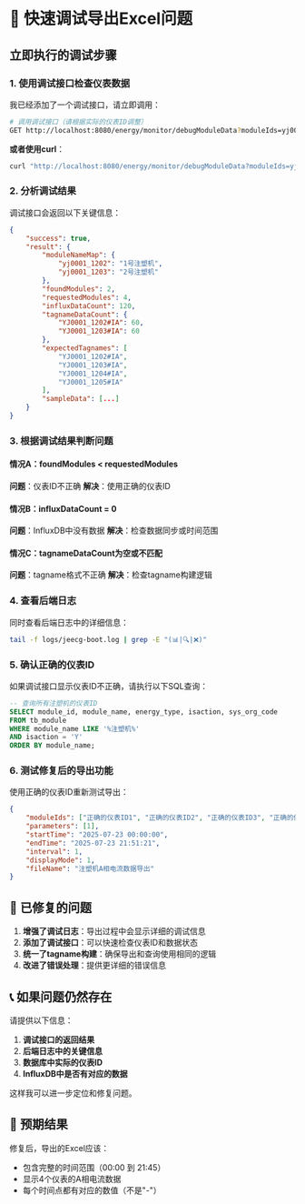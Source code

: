 # 🚀 快速调试导出Excel问题

## 立即执行的调试步骤

### 1. 使用调试接口检查仪表数据

我已经添加了一个调试接口，请立即调用：

```bash
# 调用调试接口（请根据实际的仪表ID调整）
GET http://localhost:8080/energy/monitor/debugModuleData?moduleIds=yj0001_1202,yj0001_1203,yj0001_1204,yj0001_1205
```

**或者使用curl**：
```bash
curl "http://localhost:8080/energy/monitor/debugModuleData?moduleIds=yj0001_1202,yj0001_1203,yj0001_1204,yj0001_1205"
```

### 2. 分析调试结果

调试接口会返回以下关键信息：

```json
{
    "success": true,
    "result": {
        "moduleNameMap": {
            "yj0001_1202": "1号注塑机",
            "yj0001_1203": "2号注塑机"
        },
        "foundModules": 2,
        "requestedModules": 4,
        "influxDataCount": 120,
        "tagnameDataCount": {
            "YJ0001_1202#IA": 60,
            "YJ0001_1203#IA": 60
        },
        "expectedTagnames": [
            "YJ0001_1202#IA",
            "YJ0001_1203#IA",
            "YJ0001_1204#IA",
            "YJ0001_1205#IA"
        ],
        "sampleData": [...]
    }
}
```

### 3. 根据调试结果判断问题

#### 情况A：foundModules < requestedModules
**问题**：仪表ID不正确
**解决**：使用正确的仪表ID

#### 情况B：influxDataCount = 0
**问题**：InfluxDB中没有数据
**解决**：检查数据同步或时间范围

#### 情况C：tagnameDataCount为空或不匹配
**问题**：tagname格式不正确
**解决**：检查tagname构建逻辑

### 4. 查看后端日志

同时查看后端日志中的详细信息：

```bash
tail -f logs/jeecg-boot.log | grep -E "(📊|🔍|❌)"
```

### 5. 确认正确的仪表ID

如果调试接口显示仪表ID不正确，请执行以下SQL查询：

```sql
-- 查询所有注塑机的仪表ID
SELECT module_id, module_name, energy_type, isaction, sys_org_code
FROM tb_module 
WHERE module_name LIKE '%注塑机%' 
AND isaction = 'Y'
ORDER BY module_name;
```

### 6. 测试修复后的导出功能

使用正确的仪表ID重新测试导出：

```json
{
    "moduleIds": ["正确的仪表ID1", "正确的仪表ID2", "正确的仪表ID3", "正确的仪表ID4"],
    "parameters": [1],
    "startTime": "2025-07-23 00:00:00",
    "endTime": "2025-07-23 21:51:21",
    "interval": 1,
    "displayMode": 1,
    "fileName": "注塑机A相电流数据导出"
}
```

## 🔧 已修复的问题

1. **增强了调试日志**：导出过程中会显示详细的调试信息
2. **添加了调试接口**：可以快速检查仪表ID和数据状态
3. **统一了tagname构建**：确保导出和查询使用相同的逻辑
4. **改进了错误处理**：提供更详细的错误信息

## 📞 如果问题仍然存在

请提供以下信息：

1. **调试接口的返回结果**
2. **后端日志中的关键信息**
3. **数据库中实际的仪表ID**
4. **InfluxDB中是否有对应的数据**

这样我可以进一步定位和修复问题。

## 🎯 预期结果

修复后，导出的Excel应该：
- 包含完整的时间范围（00:00 到 21:45）
- 显示4个仪表的A相电流数据
- 每个时间点都有对应的数值（不是"-"）
